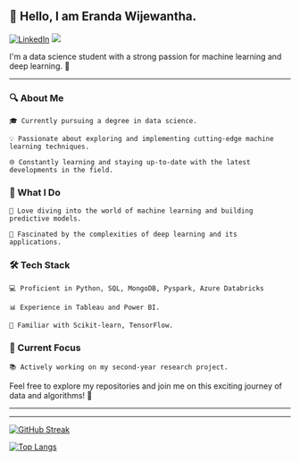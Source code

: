  ## 👋 Hello, I am Eranda Wijewantha.

[![LinkedIn](https://img.shields.io/badge/linkedin-%230077B5.svg?style=for-the-badge&logo=linkedin&logoColor=white)](https://www.linkedin.com/in/eranda-wijewantha/)
![](https://komarev.com/ghpvc/?username=erandawi&color=green) 

I'm a data science student with a strong passion for machine learning and deep learning. 🚀

---


### 🔍 About Me

    🎓 Currently pursuing a degree in data science.

    💡 Passionate about exploring and implementing cutting-edge machine learning techniques.

    🌐 Constantly learning and staying up-to-date with the latest developments in the field.




### 🚀 What I Do

    🤖 Love diving into the world of machine learning and building predictive models.

    🧠 Fascinated by the complexities of deep learning and its applications.




### 🛠️ Tech Stack

    💻 Proficient in Python, SQL, MongoDB, Pyspark, Azure Databricks

    📊 Experience in Tableau and Power BI.

    🤖 Familiar with Scikit-learn, TensorFlow.




### 🌱 Current Focus

    📚 Actively working on my second-year research project.



Feel free to explore my repositories and join me on this exciting journey of data and algorithms! 🚀

---
---

[![GitHub Streak](http://github-readme-streak-stats.herokuapp.com?user=erandawi&theme=dark)](https://git.io/streak-stats)

[![Top Langs](https://github-readme-stats.vercel.app/api/top-langs/?username=erandawi&layout=compact&theme=vision-friendly-dark)](https://github.com/anuraghazra/github-readme-stats)


